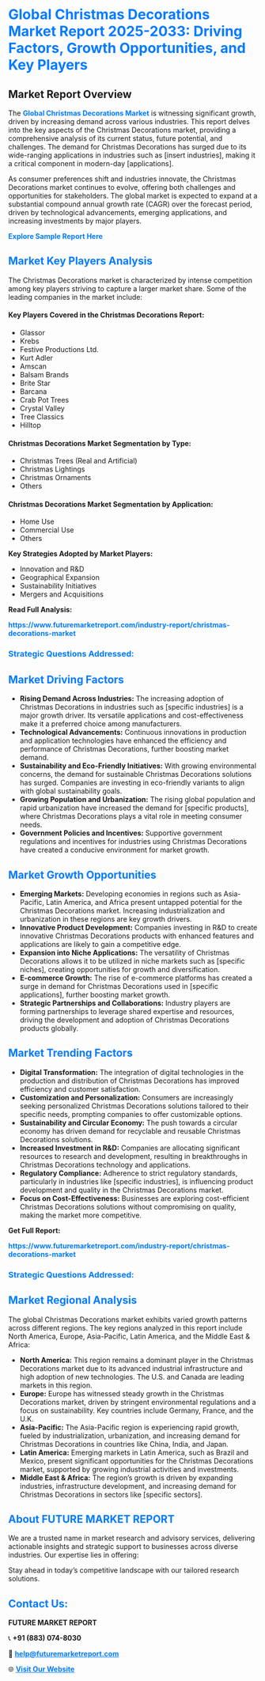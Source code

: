 <h1 style="color: #007BFF;">Global Christmas Decorations Market Report 2025-2033: Driving Factors, Growth Opportunities, and Key Players</h1>

<section id="overview">
<h2>Market Report Overview</h2>
<p>The <a href="https://www.futuremarketreport.com/industry-report/christmas-decorations-market" style="color: #007BFF; text-decoration: none;"><strong>Global Christmas Decorations Market</strong></a> is witnessing significant growth, driven by increasing demand across various industries. This report delves into the key aspects of the Christmas Decorations market, providing a comprehensive analysis of its current status, future potential, and challenges. The demand for Christmas Decorations has surged due to its wide-ranging applications in industries such as [insert industries], making it a critical component in modern-day [applications].</p>
<p>As consumer preferences shift and industries innovate, the Christmas Decorations market continues to evolve, offering both challenges and opportunities for stakeholders. The global market is expected to expand at a substantial compound annual growth rate (CAGR) over the forecast period, driven by technological advancements, emerging applications, and increasing investments by major players.</p>
</section>

<section id="overview">
<p><a href="https://www.futuremarketreport.com/request-sample/reportId=87481" style="color: #007BFF; text-decoration: none;"><strong>Explore Sample Report Here</strong></a></p>
</section>

<section id="key-players">
<h2 style="color: #007BFF;">Market Key Players Analysis</h2>
<p>The Christmas Decorations market is characterized by intense competition among key players striving to capture a larger market share. Some of the leading companies in the market include:</p>
<h4>Key Players Covered in the Christmas Decorations Report:</h4>
<ul><li>Glassor</li><li>Krebs</li><li>Festive Productions Ltd.</li><li>Kurt Adler</li><li>Amscan</li><li>Balsam Brands</li><li>Brite Star</li><li>Barcana</li><li>Crab Pot Trees</li><li>Crystal Valley</li><li>Tree Classics</li><li>Hilltop</li></ul>
<h4>Christmas Decorations Market Segmentation by Type:</h4>
<ul><li>Christmas Trees (Real and Artificial)</li><li>Christmas Lightings</li><li>Christmas Ornaments</li><li>Others</li></ul>

<h4>Christmas Decorations Market Segmentation by Application:</h4>
<ul><li>Home Use</li><li>Commercial Use</li><li>Others</li></ul>
<p><strong>Key Strategies Adopted by Market Players:</strong></p>
<ul>
<li>Innovation and R&D</li>
<li>Geographical Expansion</li>
<li>Sustainability Initiatives</li>
<li>Mergers and Acquisitions</li>
</ul>
</section>

<section>
<p><strong>Read Full Analysis: </strong></p><a href="https://www.futuremarketreport.com/industry-report/christmas-decorations-market" style="color: #007BFF; text-decoration: none;"><strong>https://www.futuremarketreport.com/industry-report/christmas-decorations-market</strong></a>
<h3 style="color: #007BFF;">Strategic Questions Addressed:</h3>
</section>

<section id="driving-factors">
<h2 style="color: #007BFF;">Market Driving Factors</h2>
<ul>
<li><strong>Rising Demand Across Industries:</strong> The increasing adoption of Christmas Decorations in industries such as [specific industries] is a major growth driver. Its versatile applications and cost-effectiveness make it a preferred choice among manufacturers.</li>
<li><strong>Technological Advancements:</strong> Continuous innovations in production and application technologies have enhanced the efficiency and performance of Christmas Decorations, further boosting market demand.</li>
<li><strong>Sustainability and Eco-Friendly Initiatives:</strong> With growing environmental concerns, the demand for sustainable Christmas Decorations solutions has surged. Companies are investing in eco-friendly variants to align with global sustainability goals.</li>
<li><strong>Growing Population and Urbanization:</strong> The rising global population and rapid urbanization have increased the demand for [specific products], where Christmas Decorations plays a vital role in meeting consumer needs.</li>
<li><strong>Government Policies and Incentives:</strong> Supportive government regulations and incentives for industries using Christmas Decorations have created a conducive environment for market growth.</li>
</ul>
</section>

<section id="growth-opportunities">
<h2 style="color: #007BFF;">Market Growth Opportunities</h2>
<ul>
<li><strong>Emerging Markets:</strong> Developing economies in regions such as Asia-Pacific, Latin America, and Africa present untapped potential for the Christmas Decorations market. Increasing industrialization and urbanization in these regions are key growth drivers.</li>
<li><strong>Innovative Product Development:</strong> Companies investing in R&D to create innovative Christmas Decorations products with enhanced features and applications are likely to gain a competitive edge.</li>
<li><strong>Expansion into Niche Applications:</strong> The versatility of Christmas Decorations allows it to be utilized in niche markets such as [specific niches], creating opportunities for growth and diversification.</li>
<li><strong>E-commerce Growth:</strong> The rise of e-commerce platforms has created a surge in demand for Christmas Decorations used in [specific applications], further boosting market growth.</li>
<li><strong>Strategic Partnerships and Collaborations:</strong> Industry players are forming partnerships to leverage shared expertise and resources, driving the development and adoption of Christmas Decorations products globally.</li>
</ul>
</section>

<section id="trending-factors">
<h2 style="color: #007BFF;">Market Trending Factors</h2>
<ul>
<li><strong>Digital Transformation:</strong> The integration of digital technologies in the production and distribution of Christmas Decorations has improved efficiency and customer satisfaction.</li>
<li><strong>Customization and Personalization:</strong> Consumers are increasingly seeking personalized Christmas Decorations solutions tailored to their specific needs, prompting companies to offer customizable options.</li>
<li><strong>Sustainability and Circular Economy:</strong> The push towards a circular economy has driven demand for recyclable and reusable Christmas Decorations solutions.</li>
<li><strong>Increased Investment in R&D:</strong> Companies are allocating significant resources to research and development, resulting in breakthroughs in Christmas Decorations technology and applications.</li>
<li><strong>Regulatory Compliance:</strong> Adherence to strict regulatory standards, particularly in industries like [specific industries], is influencing product development and quality in the Christmas Decorations market.</li>
<li><strong>Focus on Cost-Effectiveness:</strong> Businesses are exploring cost-efficient Christmas Decorations solutions without compromising on quality, making the market more competitive.</li>
</ul>
</section>

<section>
<p><strong>Get Full Report: </strong></p><a href="https://www.futuremarketreport.com/industry-report/christmas-decorations-market" style="color: #007BFF; text-decoration: none;"><strong>https://www.futuremarketreport.com/industry-report/christmas-decorations-market</strong></a>
<h3 style="color: #007BFF;">Strategic Questions Addressed:</h3>
</section>


<section id="regional-analysis">
<h2 style="color: #007BFF;">Market Regional Analysis</h2>
<p>The global Christmas Decorations market exhibits varied growth patterns across different regions. The key regions analyzed in this report include North America, Europe, Asia-Pacific, Latin America, and the Middle East & Africa:</p>
<ul>
<li><strong>North America:</strong> This region remains a dominant player in the Christmas Decorations market due to its advanced industrial infrastructure and high adoption of new technologies. The U.S. and Canada are leading markets in this region.</li>
<li><strong>Europe:</strong> Europe has witnessed steady growth in the Christmas Decorations market, driven by stringent environmental regulations and a focus on sustainability. Key countries include Germany, France, and the U.K.</li>
<li><strong>Asia-Pacific:</strong> The Asia-Pacific region is experiencing rapid growth, fueled by industrialization, urbanization, and increasing demand for Christmas Decorations in countries like China, India, and Japan.</li>
<li><strong>Latin America:</strong> Emerging markets in Latin America, such as Brazil and Mexico, present significant opportunities for the Christmas Decorations market, supported by growing industrial activities and investments.</li>
<li><strong>Middle East & Africa:</strong> The region’s growth is driven by expanding industries, infrastructure development, and increasing demand for Christmas Decorations in sectors like [specific sectors].</li>
</ul>
</section>

<footer>
<h2 style="color: #007BFF;">About FUTURE MARKET REPORT</h2>
<p>We are a trusted name in market research and advisory services, delivering actionable insights and strategic support to businesses across diverse industries. Our expertise lies in offering:</p>

<p>Stay ahead in today’s competitive landscape with our tailored research solutions.</p>

<h2 style="color: #007BFF;">Contact Us:</h2>
<p><strong>FUTURE MARKET REPORT</strong></p>
<p>📞 <strong>+91 (883) 074-8030</strong></p>
<p>📧 <strong><a href="mailto:help@futuremarketreport.com" style="color: #007BFF;">help@futuremarketreport.com</a></strong></p>
<p>🌐 <strong><a href="https://www.futuremarketreport.com/" style="color: #007BFF;">Visit Our Website</a></strong></p>
</footer>